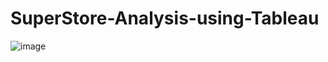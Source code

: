 # SuperStore-Analysis-using-Tableau

![image](https://github.com/user-attachments/assets/46454867-e0c5-418c-9e5d-66103485a1eb)
